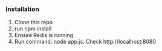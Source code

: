 ### Installation
1. Clone this repo
2. run npm install
3. Ensure Redis is running
4. Run command: node app.js. Check http://localhost:8080

